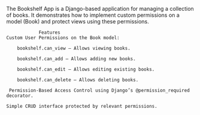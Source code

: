 
The Bookshelf App is a Django-based application for managing a collection of books. It demonstrates how to implement custom permissions on a model (Book) and protect views using these permissions.

                Features
    Custom User Permissions on the Book model:

        bookshelf.can_view – Allows viewing books.

        bookshelf.can_add – Allows adding new books.

        bookshelf.can_edit – Allows editing existing books.

        bookshelf.can_delete – Allows deleting books.

     Permission-Based Access Control using Django’s @permission_required decorator.

    Simple CRUD interface protected by relevant permissions.